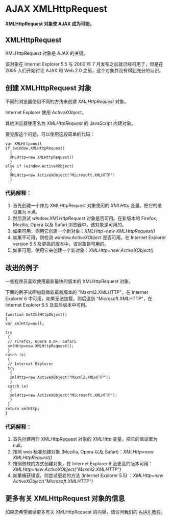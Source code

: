 
# AJAX XMLHttpRequest




**XMLHttpRequest 对象使 AJAX 成为可能。**

## XMLHttpRequest

XMLHttpRequest 对象是 AJAX 的关键。

该对象在 Internet Explorer 5.5 与 2000 年 7 月发布之后就已经可用了，但是在 2005 人们开始讨论 AJAX 和 Web 2.0 之前，这个对象并没有得到充分的认识。

## 创建 XMLHttpRequest 对象

不同的浏览器使用不同的方法来创建 _XMLHttpRequest_ 对象。

Internet Explorer 使用 _ActiveXObject_。

其他浏览器使用名为 _XMLHttpRequest_ 的 JavaScript 内建对象。

要克服这个问题，可以使用这段简单的代码：

```
var XMLHttp=null
if (window.XMLHttpRequest)
  {
  XMLHttp=new XMLHttpRequest()
  }
else if (window.ActiveXObject)
  {
  XMLHttp=new ActiveXObject("Microsoft.XMLHTTP")
  }

```

### 代码解释：

1.  首先创建一个作为 XMLHttpRequest 对象使用的 _XMLHttp_ 变量。把它的值设置为 null。
2.  然后测试 _window.XMLHttpRequest_ 对象是否可用。在新版本的 Firefox, Mozilla, Opera 以及 Safari 浏览器中，该对象是可用的。
3.  如果可用，则用它创建一个新对象：_XMLHttp=new XMLHttpRequest()_
4.  如果不可用，则检测 _window.ActiveXObject_ 是否可用。在 Internet Explorer version 5.5 及更高的版本中，该对象是可用的。
5.  如果可用，使用它来创建一个新对象：_XMLHttp=new ActiveXObject()_

## 改进的例子

一些程序员喜欢使用最新最快的版本的 XMLHttpRequest 对象。

下面的例子试图加载微软最新版本的 "Msxml2.XMLHTTP"，在 Internet Explorer 6 中可用，如果无法加载，则后退到 "Microsoft.XMLHTTP"，在 Internet Explorer 5.5 及其后版本中可用。

```
function GetXmlHttpObject()
{
var xmlHttp=null;

try
 {
 // Firefox, Opera 8.0+, Safari
 xmlHttp=new XMLHttpRequest();
 }
catch (e)
 {
 // Internet Explorer
 try
  {
  xmlHttp=new ActiveXObject("Msxml2.XMLHTTP");
  }
 catch (e)
  {
  xmlHttp=new ActiveXObject("Microsoft.XMLHTTP");
  }
 }
return xmlHttp;
}

```

### 代码解释：

1.  首先创建用作 XMLHttpRequest 对象的 _XMLHttp_ 变量。把它的值设置为 null。
2.  按照 web 标准创建对象 (Mozilla, Opera 以及 Safari)：_XMLHttp=new XMLHttpRequest()_
3.  按照微软的方式创建对象，在 Internet Explorer 6 及更高的版本可用：_XMLHttp=new ActiveXObject("Msxml2.XMLHTTP")_
4.  如果捕获错误，则尝试更老的方法 (Internet Explorer 5.5) ：_XMLHttp=new ActiveXObject("Microsoft.XMLHTTP")_

## 更多有关 XMLHttpRequest 对象的信息

如果您希望阅读更多有关 XMLHttpRequest 的内容，请访问我们的 [AJAX 教程](/ajax/index.asp "AJAX 教程")。




